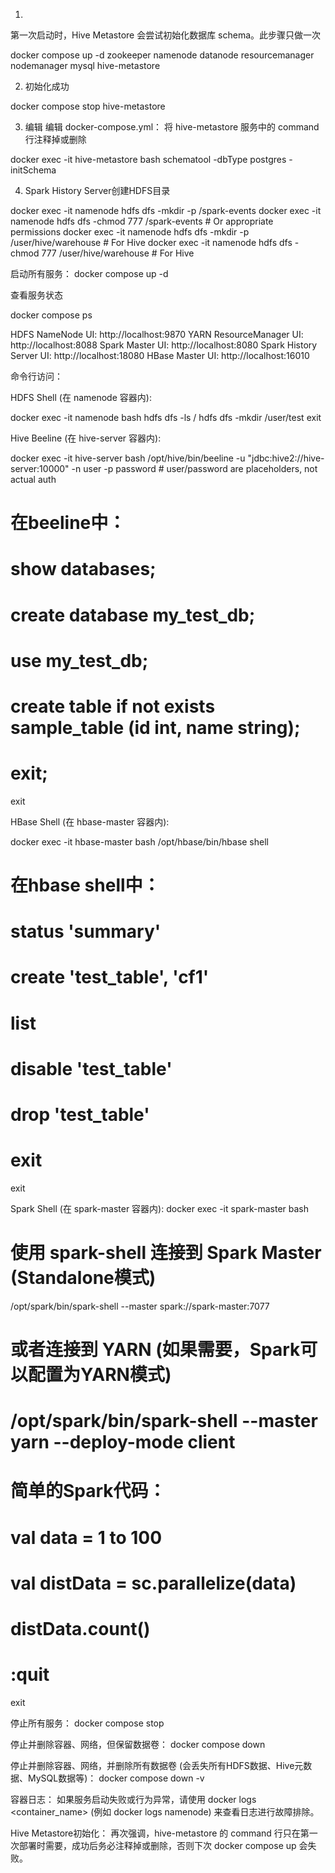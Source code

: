 1.

第一次启动时，Hive Metastore 会尝试初始化数据库 schema。此步骤只做一次

docker compose up -d zookeeper namenode datanode resourcemanager nodemanager mysql hive-metastore


2. 初始化成功

docker compose stop hive-metastore

3. 编辑
编辑 docker-compose.yml： 将 hive-metastore 服务中的 command 行注释掉或删除

docker exec -it hive-metastore bash
schematool -dbType postgres -initSchema


4. Spark History Server创建HDFS目录

docker exec -it namenode hdfs dfs -mkdir -p /spark-events
docker exec -it namenode hdfs dfs -chmod 777 /spark-events # Or appropriate permissions
docker exec -it namenode hdfs dfs -mkdir -p /user/hive/warehouse # For Hive
docker exec -it namenode hdfs dfs -chmod 777 /user/hive/warehouse # For Hive

启动所有服务：
docker compose up -d

查看服务状态

docker compose ps

HDFS NameNode UI: http://localhost:9870
YARN ResourceManager UI: http://localhost:8088
Spark Master UI: http://localhost:8080
Spark History Server UI: http://localhost:18080
HBase Master UI: http://localhost:16010

命令行访问：

HDFS Shell (在 namenode 容器内):


docker exec -it namenode bash
hdfs dfs -ls /
hdfs dfs -mkdir /user/test
exit

Hive Beeline (在 hive-server 容器内):


docker exec -it hive-server bash
/opt/hive/bin/beeline -u "jdbc:hive2://hive-server:10000" -n user -p password # user/password are placeholders, not actual auth
# 在beeline中：
# show databases;
# create database my_test_db;
# use my_test_db;
# create table if not exists sample_table (id int, name string);
# exit;
exit

HBase Shell (在 hbase-master 容器内):


docker exec -it hbase-master bash
/opt/hbase/bin/hbase shell
# 在hbase shell中：
# status 'summary'
# create 'test_table', 'cf1'
# list
# disable 'test_table'
# drop 'test_table'
# exit
exit


Spark Shell (在 spark-master 容器内):
docker exec -it spark-master bash
# 使用 spark-shell 连接到 Spark Master (Standalone模式)
/opt/spark/bin/spark-shell --master spark://spark-master:7077
# 或者连接到 YARN (如果需要，Spark可以配置为YARN模式)
# /opt/spark/bin/spark-shell --master yarn --deploy-mode client
# 简单的Spark代码：
# val data = 1 to 100
# val distData = sc.parallelize(data)
# distData.count()
# :quit
exit


停止所有服务：
docker compose stop



停止并删除容器、网络，但保留数据卷：
docker compose down


停止并删除容器、网络，并删除所有数据卷 (会丢失所有HDFS数据、Hive元数据、MySQL数据等)：
docker compose down -v

容器日志： 如果服务启动失败或行为异常，请使用 docker logs <container_name> (例如 docker logs namenode) 来查看日志进行故障排除。

Hive Metastore初始化： 再次强调，hive-metastore 的 command 行只在第一次部署时需要，成功后务必注释掉或删除，否则下次 docker compose up 会失败。
